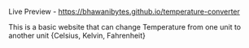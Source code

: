 Live Preview - https://bhawanibytes.github.io/temperature-converter

This is a basic website that can change Temperature from one unit to another unit {Celsius, Kelvin, Fahrenheit}
